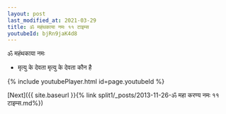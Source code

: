 ```yaml
---
layout: post
last_modified_at: 2021-03-29
title: ॐ महंथकाया नमः ११ टाइम्स
youtubeId: bjRn9jaK4d8
---
```

 
 
 ॐ महंथकाया नमः  
 
 -  मृत्यु के देवता मृत्यु के देवता कौन है 
 
  
 
  
 
 
 
 
 
 


{% include youtubePlayer.html id=page.youtubeId %}
 
[Next]({{ site.baseurl }}{% link  split1/_posts/2013-11-26-ॐ महा करण्य नमः ११ टाइम्स.md%})
 
